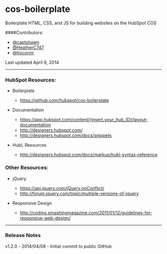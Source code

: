 cos-boilerplate
===============
Boilerplate HTML, CSS, and JS for building websites on the HubSpot COS

####Contributors:

* [@captshawn](https://github.com/captshawn)
* [@HeatherC747](https://github.com/HeatherC747)
* [@tjoconnr](https://github.com/tjoconnor)



Last updated April 8, 2014

----

### HubSpot Resources:

* Boilerplate
    * https://github.com/hubspot/cos-boilerplate

* Documentation
	* https://app.hubspot.com/content/{insert_your_hub_ID}/layout-documentation
	* http://designers.hubspot.com/
	* http://designers.hubspot.com/docs/snippets

* HubL Resources
	* http://designers.hubspot.com/docs/markup/hubl-syntax-reference

### Other Resources:

* jQuery 
	* https://api.jquery.com/jQuery.noConflict/
	* http://forum.jquery.com/topic/multiple-versions-of-jquery

* Responsive Design
	* http://coding.smashingmagazine.com/2011/01/12/guidelines-for-responsive-web-design/

----

### Release Notes

v1.2.0 - 2014/04/08 - Initial commit to public GitHub

